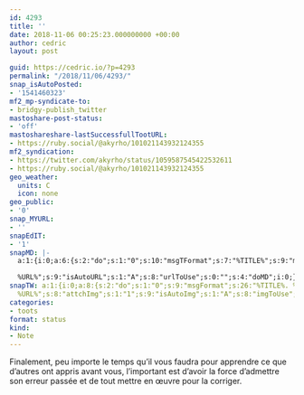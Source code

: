 ```yaml
---
id: 4293
title: ''
date: 2018-11-06 00:25:23.000000000 +00:00
author: cedric
layout: post

guid: https://cedric.io/?p=4293
permalink: "/2018/11/06/4293/"
snap_isAutoPosted:
- '1541460323'
mf2_mp-syndicate-to:
- bridgy-publish_twitter
mastoshare-post-status:
- 'off'
mastoshareshare-lastSuccessfullTootURL:
- https://ruby.social/@akyrho/101021143932124355
mf2_syndication:
- https://twitter.com/akyrho/status/1059587545422532611
- https://ruby.social/@akyrho/101021143932124355
geo_weather:
  units: C
  icon: none
geo_public:
- '0'
snap_MYURL:
- ''
snapEdIT:
- '1'
snapMD: |-
  a:1:{i:0;a:6:{s:2:"do";s:1:"0";s:10:"msgTFormat";s:7:"%TITLE%";s:9:"msgFormat";s:19:"%FULLTEXT%

  %URL%";s:9:"isAutoURL";s:1:"A";s:8:"urlToUse";s:0:"";s:4:"doMD";i:0;}}"
snapTW: a:1:{i:0;a:8:{s:2:"do";s:1:"0";s:9:"msgFormat";s:26:"%TITLE%. %EXCERPT% -
  %URL%";s:8:"attchImg";s:1:"1";s:9:"isAutoImg";s:1:"A";s:8:"imgToUse";s:0:"";s:9:"isAutoURL";s:1:"A";s:8:"urlToUse";s:0:"";s:4:"doTW";i:0;}}
categories:
- toots
format: status
kind:
- Note
---
```

Finalement, peu importe le temps qu’il vous faudra pour apprendre ce que d’autres ont appris avant vous, l’important est d’avoir la force d’admettre son erreur passée et de tout mettre en œuvre pour la corriger.
